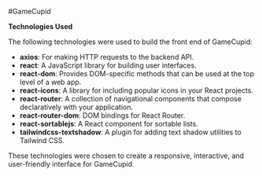 #GameCupid

**Technologies Used**

The following technologies were used to build the front end of GameCupid:

- **axios**: For making HTTP requests to the backend API.
- **react**: A JavaScript library for building user interfaces.
- **react-dom**: Provides DOM-specific methods that can be used at the top level of a web app.
- **react-icons**: A library for including popular icons in your React projects.
- **react-router**: A collection of navigational components that compose declaratively with your application.
- **react-router-dom**: DOM bindings for React Router.
- **react-sortablejs**: A React component for sortable lists.
- **tailwindcss-textshadow**: A plugin for adding text shadow utilities to Tailwind CSS.

These technologies were chosen to create a responsive, interactive, and user-friendly interface for GameCupid.
